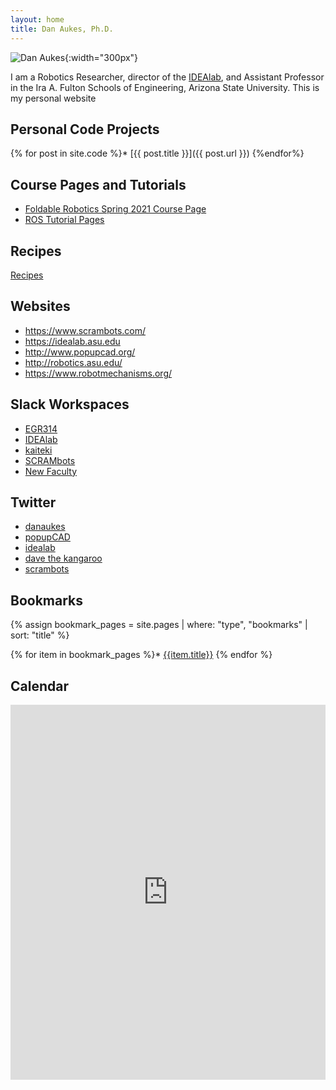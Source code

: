 ```yaml
---
layout: home
title: Dan Aukes, Ph.D.
---
```


![Dan Aukes]({{site.baseurl}}/assets/danaukes.jpg){:width="300px"}

I am a Robotics Researcher, director of the [IDEAlab](http://idealab.asu.edu), and Assistant Professor in the Ira A. Fulton Schools of Engineering, Arizona State University.  This is my personal website 


## Personal Code Projects

{% for post in site.code %}* [{{ post.title }}]({{ post.url }})
{%endfor%}

## Course Pages and Tutorials

* [Foldable Robotics Spring 2021 Course Page](https://egr557.github.io)
* [ROS Tutorial Pages](project_ros_tutorial/)

## Recipes

[Recipes]({{site.baseurl}}/recipes)

## Websites

* <https://www.scrambots.com/>
* <https://idealab.asu.edu>
* <http://www.popupcad.org/>
* <http://robotics.asu.edu/>
* <https://www.robotmechanisms.org/>

## Slack Workspaces

* [EGR314](https://asu-2211-egr314-15063.slack.com)
* [IDEAlab](https://idealab-asu.slack.com)
* [kaiteki](https://kaiteki-asu.slack.com)
* [SCRAMbots](https://scram-workspace.slack.com)
* [New Faculty](https://newfacultyatasu.slack.com)
<!--* [EGR304](https://asu-2207-egr304-76246.slack.com)-->
<!--* [EGR557](https://asu-2211-egr557-30967.slack.com)-->

<!--
-->
## Twitter
* [danaukes](https://twitter.com/danaukes)
* [popupCAD](https://twitter.com/popupcad)
* [idealab](https://twitter.com/idealabasu)
* [dave the kangaroo](https://twitter.com/davethekangaroo)
* [scrambots](https://twitter.com/scrambots)

## Bookmarks

<!--
see the [bookmarks]({{site.baseurl}}/bookmarks) page.
-->

{% assign bookmark_pages = site.pages | where: "type", "bookmarks" | sort: "title" %}

{% for item in bookmark_pages %}* [{{item.title}}]({{site.baseurl}}{{item.url}}) 
{% endfor %}


## Calendar

<div class="embed-responsive embed-responsive-16by9">
<iframe src="https://calendar.google.com/calendar/embed?height=600&amp;wkst=1&amp;bgcolor=%23ffffff&amp;ctz=America%2FPhoenix&amp;src=ZGFuYXVrZXNAZ21haWwuY29t&amp;src=bTBmaGZicTkxZmpsYjdwMHBkZGQ2bjFnc2NAZ3JvdXAuY2FsZW5kYXIuZ29vZ2xlLmNvbQ&amp;src=YXN1LmVkdV9iaTV0MDVvbTg0amx0NDN1cGhmc2RscHRwMEBncm91cC5jYWxlbmRhci5nb29nbGUuY29t&amp;src=OGkxM2k1ZnZmNGVsaGR2Z3U5dDA5Y2piZzBAZ3JvdXAuY2FsZW5kYXIuZ29vZ2xlLmNvbQ&amp;src=dGpqYXRwMWJsZTVoMzk3Y2VjY3JnYW1jYjRAZ3JvdXAuY2FsZW5kYXIuZ29vZ2xlLmNvbQ&amp;src=czZscDYyZmp2cHR1Nm45YzhuN3Zlc2djMjhAZ3JvdXAuY2FsZW5kYXIuZ29vZ2xlLmNvbQ&amp;src=ZGF1a2VzQGFzdS5lZHU&amp;color=%23F09300&amp;color=%234285F4&amp;color=%23795548&amp;color=%23D50000&amp;color=%23C0CA33&amp;color=%239E69AF&amp;color=%23F09300&amp;showTitle=0" style="border-width:0" width="100%" height="600" frameborder="0" scrolling="no"></iframe></div>


